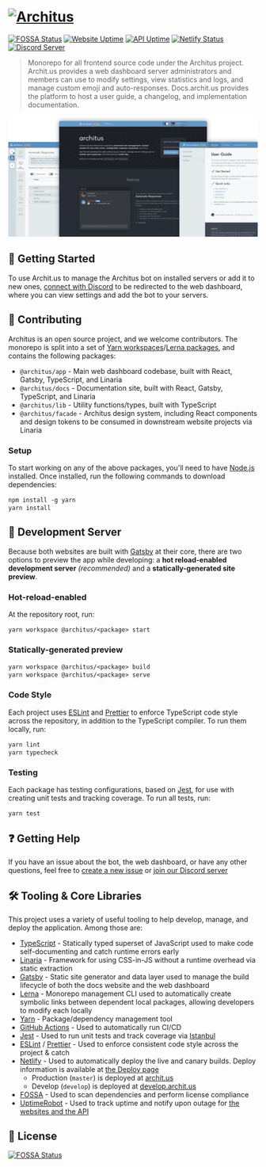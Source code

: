 <h1><a href="https://archit.us/"><img alt="Architus" width="340" src="https://raw.githubusercontent.com/architus/archit.us/develop/.github/readme/logo.svg" /></a></h1>

[![FOSSA Status](https://app.fossa.com/api/projects/git%2Bgithub.com%2Farchitus%2Farchit.us.svg?type=shield)](https://app.fossa.com/projects/git%2Bgithub.com%2Farchitus%2Farchit.us?ref=badge_shield) [![Website Uptime](https://img.shields.io/uptimerobot/ratio/7/m782992402-55108abd64186f416df0be18.svg?label=website%20uptime)](https://status.archit.us/) [![API Uptime](https://img.shields.io/uptimerobot/ratio/7/m782992399-3443671051db8aeaecfe7434.svg?label=API%20uptime)](https://status.archit.us/) [![Netlify Status](https://api.netlify.com/api/v1/badges/bbdc33fe-8cac-4466-beaa-97ea193d92f9/deploy-status)](https://app.netlify.com/sites/architus/deploys)  [![Discord Server](https://img.shields.io/discord/607637793107345431?color=7289DA&logo=discord&logoColor=white)](https://discord.gg/FpyhED)

> Monorepo for all frontend source code under the Architus project. Archit.us provides a web dashboard server administrators and members can use to modify settings, view statistics and logs, and manage custom emoji and auto-responses. Docs.archit.us provides the platform to host a user guide, a changelog, and implementation documentation.

[![Web dashboard](./.github/readme/thumbnail.png)](https://archit.us/app)

## 🚀 Getting Started

To use Archit.us to manage the Architus bot on installed servers or add it to new ones, [connect with Discord](https://api.archit.us/session/login) to be redirected to the web dashboard, where you can view settings and add the bot to your servers.

## 💁 Contributing

Architus is an open source project, and we welcome contributors. The monorepo is split into a set of [Yarn workspaces](https://classic.yarnpkg.com/en/docs/workspaces/)/[Lerna packages](https://lerna.js.org/), and contains the following packages:

- `@architus/app` - Main web dashboard codebase, built with React, Gatsby, TypeScript, and Linaria
- `@architus/docs` - Documentation site, built with React, Gatsby, TypeScript, and Linaria
- `@architus/lib` - Utility functions/types, built with TypeScript
- `@architus/facade` - Architus design system, including React components and design tokens to be consumed in downstream website projects via Linaria

### Setup

To start working on any of the above packages, you'll need to have [Node.js](https://nodejs.org/en/download/) installed. Once installed, run the following commands to download dependencies:

```console
npm install -g yarn
yarn install
```

## 📡 Development Server

Because both websites are built with [Gatsby](https://gatsbyjs.org) at their core, there are two options to preview the app while developing: a **hot reload-enabled development server** *(recommended)* and a **statically-generated site preview**.

### Hot-reload-enabled

At the repository root, run:

```console
yarn workspace @architus/<package> start
```

### Statically-generated preview

```console
yarn workspace @architus/<package> build
yarn workspace @architus/<package> serve
```

### Code Style

Each project uses [ESLint](https://eslint.org/) and [Prettier](https://prettier.io/) to enforce TypeScript code style across the repository, in addition to the TypeScript compiler. To run them locally, run:

```console
yarn lint
yarn typecheck
```

### Testing

Each package has testing configurations, based on [Jest](https://jestjs.io/), for use with creating unit tests and tracking coverage. To run all tests, run:

```console
yarn test
```

## ❓ Getting Help

If you have an issue about the bot, the web dashboard, or have any other questions, feel free to [create a new issue](https://github.com/architus/archit.us/issues/new) or [join our Discord server](https://discord.gg/FpyhED)

## 🛠 Tooling & Core Libraries

This project uses a variety of useful tooling to help develop, manage, and deploy the application. Among those are:

- [TypeScript](https://www.typescriptlang.org/) - Statically typed superset of JavaScript used to make code self-documenting and catch runtime errors early
- [Linaria](https://github.com/callstack/linaria) - Framework for using CSS-in-JS without a runtime overhead via static extraction
- [Gatsby](https://gatsbyjs.org) - Static site generator and data layer used to manage the build lifecycle of both the docs website and the web dashboard
- [Lerna](https://lerna.js.org/) - Monorepo management CLI used to automatically create symbolic links between dependent local packages, allowing developers to modify each locally
- [Yarn](https://yarnpkg.com/) - Package/dependency management tool
- [GitHub Actions](https://github.com/features/actions) - Used to automatically run CI/CD
- [Jest](https://jestjs.io/) - Used to run unit tests and track coverage via [Istanbul](https://istanbul.js.org/)
- [ESLint](https://eslint.org/) / [Prettier](https://prettier.io/) - Used to enforce consistent code style across the project & catch
- [Netlify](https://www.netlify.com/) - Used to automatically deploy the live and canary builds. Deploy information is available at [the Deploy page](https://app.netlify.com/sites/architus/deploys)
  - Production (`master`) is deployed at [archit.us](https://archit.us/)
  - Develop (`develop`) is deployed at [develop.archit.us](https://develop.archit.us/)
- [FOSSA](https://fossa.com/) - Used to scan dependencies and perform license compliance
- [UptimeRobot](uptimerobot.com) - Used to track uptime and notify upon outage for [the websites and the API](https://status.archit.us/)

## 📜 License

[![FOSSA Status](https://app.fossa.io/api/projects/git%2Bgithub.com%2Farchitus%2Farchit.us.svg?type=large)](https://app.fossa.io/projects/git%2Bgithub.com%2Farchitus%2Farchit.us?ref=badge_large)

